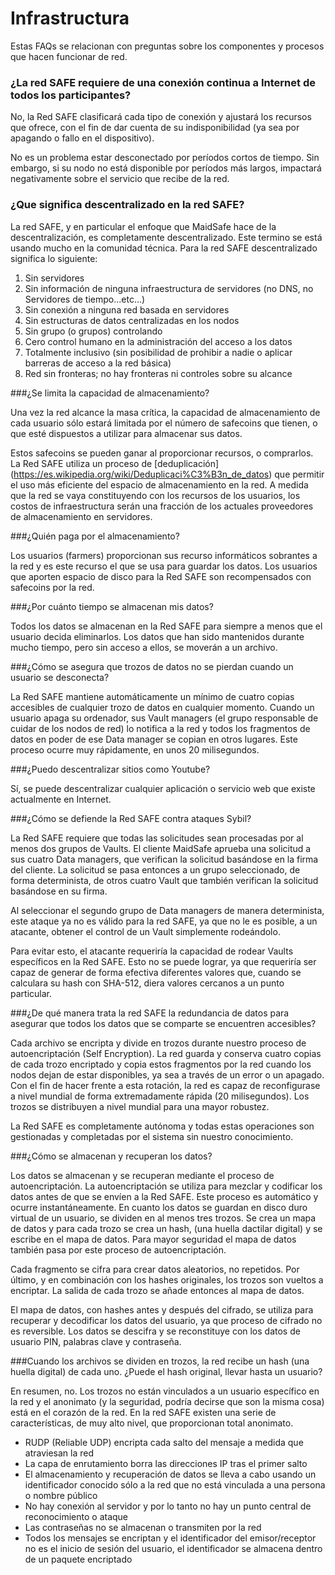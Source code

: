 # Infrastructura

Estas FAQs se relacionan con preguntas sobre los componentes y procesos que hacen funcionar de red.


### ¿La red SAFE requiere de una conexión continua a Internet de todos los participantes?

No, la Red SAFE clasificará cada tipo de conexión y ajustará los recursos que ofrece, con el fin de dar cuenta de su indisponibilidad (ya sea por apagando o fallo en el dispositivo).

No es un problema estar desconectado por períodos cortos de tiempo. Sin embargo, si su nodo no está disponible por períodos más largos, impactará negativamente sobre el servicio que recibe de la red.

### ¿Que significa descentralizado en la red SAFE?

La red SAFE, y en particular el enfoque que MaidSafe hace de la descentralización, es completamente descentralizado. Este termino se está usando mucho en la comunidad técnica. Para la red SAFE descentralizado significa lo siguiente:

1. Sin servidores 
2. Sin información de ninguna infraestructura de servidores (no DNS, no Servidores de tiempo...etc...)
3. Sin conexión a ninguna red basada en servidores
4. Sin estructuras de datos centralizadas en los nodos
5. Sin grupo (o grupos) controlando
6. Cero control humano en la administración del acceso a los datos
6. Totalmente inclusivo (sin posibilidad de prohibir a nadie o aplicar barreras de acceso a la red básica)
7. Red sin fronteras; no hay fronteras ni controles sobre su alcance

###¿Se limita la capacidad de almacenamiento?

Una vez la red alcance la masa crítica, la capacidad de almacenamiento de cada usuario sólo estará limitada por el número de safecoins que tienen, o que esté dispuestos a utilizar para almacenar sus datos.

Estos safecoins se pueden ganar al proporcionar recursos, o comprarlos. La Red SAFE utiliza un proceso de [deduplicación] (https://es.wikipedia.org/wiki/Deduplicaci%C3%B3n_de_datos) que permitir el uso más eficiente del espacio de almacenamiento en la red. A medida que la red se vaya constituyendo con los recursos de los usuarios, los costos de infraestructura serán una fracción de los actuales proveedores de almacenamiento en servidores.

###¿Quién paga por el almacenamiento?

Los usuarios (farmers) proporcionan sus recurso informáticos sobrantes a la red y es este recurso el que se usa para guardar los datos. Los usuarios que aporten espacio de disco para la Red SAFE son recompensados con safecoins por la red.

###¿Por cuánto tiempo se almacenan mis datos?

Todos los datos se almacenan en la Red SAFE para siempre a menos que el usuario decida eliminarlos. Los datos que han sido mantenidos durante mucho tiempo, pero sin acceso a ellos, se moverán a un archivo.

###¿Cómo se asegura que trozos de datos no se pierdan cuando un usuario se desconecta?

La Red SAFE mantiene automáticamente un mínimo de cuatro copias accesibles de cualquier trozo de datos en cualquier momento. Cuando un usuario apaga su ordenador, sus Vault managers (el grupo responsable de cuidar de los nodos de red) lo notifica a la red y todos los fragmentos de datos en poder de ese Data manager se copian en otros lugares. Este proceso ocurre muy rápidamente, en unos 20 milisegundos.

###¿Puedo descentralizar sitios como Youtube?

Sí, se puede descentralizar cualquier aplicación o servicio web que existe actualmente en Internet.


###¿Cómo se defiende la Red SAFE contra ataques Sybil?

La Red SAFE requiere que todas las solicitudes sean procesadas por al menos dos grupos de Vaults.
El cliente MaidSafe aprueba una solicitud a sus cuatro Data managers, que verifican la solicitud basándose en la firma del cliente. La solicitud se pasa entonces a un grupo seleccionado, de forma determinista, de otros cuatro Vault que también verifican la solicitud basándose en su firma.

Al seleccionar el segundo grupo de Data managers de manera determinista, este ataque ya no es válido para la red SAFE, ya que no le es posible, a un atacante, obtener el control de un Vault simplemente rodeándolo.

Para evitar esto, el atacante requeriría la capacidad de rodear Vaults específicos en la Red SAFE. Esto no se puede lograr, ya que requeriría ser capaz de generar de forma efectiva diferentes valores que, cuando se calculara su hash con SHA-512, diera valores cercanos a un punto particular.

###¿De qué manera trata la red SAFE la redundancia de datos para asegurar que todos los datos que se comparte se encuentren accesibles?

Cada archivo se encripta y divide en trozos durante nuestro proceso de autoencriptación (Self Encryption). La red guarda y conserva cuatro copias de cada trozo encriptado y copia estos fragmentos por la red cuando los nodos dejan de estar disponibles, ya sea a través de un error o un apagado. Con el fin de hacer frente a esta rotación, la red es capaz de reconfigurase a nivel mundial de forma extremadamente rápida (20 milisegundos). Los trozos se distribuyen a nivel mundial para una mayor robustez.

La Red SAFE es completamente autónoma y todas estas operaciones son gestionadas y completadas por el sistema sin nuestro conocimiento.


###¿Cómo se almacenan y recuperan los datos?

Los datos se almacenan y se recuperan mediante el proceso de autoencriptación. La autoencriptación se utiliza para mezclar y codificar los datos antes de que se envíen a la Red SAFE. Este proceso es automático y ocurre instantáneamente. En cuanto los datos se guardan en disco duro virtual de un usuario, se dividen en al menos tres trozos. Se crea un mapa de datos y para cada trozo se crea un hash, (una huella dactilar digital) y se escribe en el mapa de datos. Para mayor seguridad el mapa de datos también pasa por este proceso de autoencriptación.

Cada fragmento se cifra para crear datos aleatorios, no repetidos. Por último, y en combinación con los hashes originales, los trozos son vueltos a encriptar. La salida de cada trozo se añade entonces al mapa de datos.

El mapa de datos, con hashes antes y después del cifrado, se utiliza para recuperar y decodificar los datos del usuario, ya que proceso de cifrado no es reversible. Los datos se descifra y se reconstituye con los datos de usuario PIN, palabras clave y contraseña.

###Cuando los archivos se dividen en trozos, la red recibe un hash (una huella digital) de cada uno. ¿Puede el hash original, llevar hasta un usuario?

En resumen, no. Los trozos no están vinculados a un usuario específico en la red y el anonimato (y la seguridad, podría decirse que son la misma cosa) está en el corazón de la red. En la red SAFE existen una serie de características, de muy alto nivel, que proporcionan total anonimato.

* RUDP (Reliable UDP) encripta cada salto del mensaje a medida que atraviesan la red
* La capa de enrutamiento borra las direcciones IP tras el primer salto
* El almacenamiento y recuperación de datos se lleva a cabo usando un identificador conocido sólo a la red que no está vinculada a una persona o nombre público
* No hay conexión al servidor y por lo tanto no hay un punto central de reconocimiento o ataque
* Las contraseñas no se almacenan o transmiten por la red
* Todos los mensajes se encriptan y el identificador del emisor/receptor no es el inicio de sesión del usuario, el identificador se almacena dentro de un paquete encriptado


